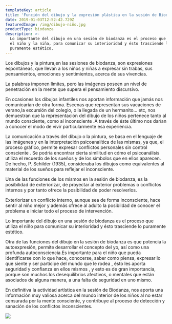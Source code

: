 ```yaml
---
templateKey: article
title: 'Función del dibujo y la expresión plástica en la sesión de Biodanza Infantil '
date: 2019-01-03T12:52:42.729Z
featuredImage: /img/dibujo-niño.jpg
productType: biodanza
description: >-
  Lo importante del dibujo en una sesión de biodanza es el proceso que utiliza
  el niño y la niña, para comunicar su interioridad y ésto trasciende lo
  puramente estético.
---
```

Los dibujos y la pintura,en las sesiones de biodanza, son expresiones espontáneas, que llevan a los niños y niñas a expresar sin trabas, sus pensamientos, emociones y sentimientos, acerca de sus vivencias.

La palabras imponen límites, pero las imágenes poseen un nivel de penetración en la mente que supera el pensamiento discursivo.

En ocasiones los dibujos infantiles nos aportan información que jamás nos comunicarían de otra forma. Escenas que representan sus vacaciones de verano,la excursión del colegio, o la llegada de un hermanito... etc, nos demuestran que la representación del dibujo de los niños pertenece tanto al mundo consciente, como al inconsciente .A través de éste último nos darían a conocer el modo de vivir particularmente esa experiencia.

La comunicación a través del dibujo o la pintura, se basa en el lenguaje de las imágenes y en la interpretación psicoanalítica de las mismas, ya que, el proceso gráfico, permite expresar conflictos personales sin control consciente . Se podría encontrar cierta similitud en cómo el psicoanálisis utiliza el recuerdo de los sueños y de los símbolos que en ellos aparecen. De hecho, P. Schilder (1935), consideraba los dibujos como equivalentes al material de los sueños para reflejar el inconsciente.

 Una de las funciones  de los mismos en la sesión de biodanza, es la posibilidad de exteriorizar, de proyectar al exterior problemas o conflictos internos y por tanto ofrece la posibilidad de poder resolverlos.

Exteriorizar un conflicto interno, aunque sea de forma inconsciente, hace sentir al niño mejor y además ofrece al adulto la posibildad de conocer el problema  e iniciar todo el proceso de intervención.

Lo importante del dibujo en una sesión de biodanza es el proceso que utiliza el niño para comunicar su interioridad y ésto trasciende lo puramente estético.

Otra de las funciones del dibujo en la sesión de biodanza es que potencia la autoexpresión, permite desarrollar el concepto del yo, así como una profunda autoconsciencia.Es importante para el niño que pueda identificarse con lo que hace, conocerse, saber como piensa, expresar lo que siente y ser partícipe del mundo que le rodea , ésto les aporta seguridad y confianza en ellos mismos , y esto es de gran importancia, porque son muchos los desequilibrios afectivos, o mentales que están asociados de alguna manera, a una falta de seguridad en uno mismo.

En definitiva la actividad artística en la sesión de Biodanza, nos aporta una información muy valiosa acerca del mundo interior de los niños al no estar censurada por la mente consciente, y contribuye al proceso de detección y sanación de los conflictos inconscientes.

![](/img/dibujo-niño.jpg)
